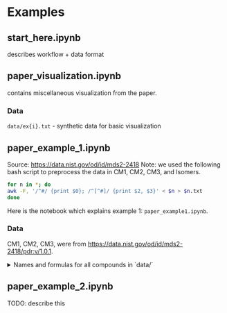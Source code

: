 # Examples

## start_here.ipynb

describes workflow + data format

## paper_visualization.ipynb

contains miscellaneous visualization from the paper.

### Data

`data/ex{i}.txt` - synthetic data for basic visualization

## paper_example_1.ipynb

Source: https://data.nist.gov/od/id/mds2-2418
Note: we used the following bash script to preprocess the data in CM1, CM2, CM3, and Isomers.

```bash
for n in *; do
awk -F, '/^#/ {print $0}; /^[^#]/ {print $2, $3}' < $n > $n.txt
done
```

Here is the notebook which explains example 1: `paper_example1.ipynb`.

### Data

CM1, CM2, CM3, were from https://data.nist.gov/od/id/mds2-2418/pdr:v/1.0.1.

<details>
<summary>
Names and formulas for all compounds in `data/`
</summary>
<code>
CM1,01,Acetyl norfentanyl,C13H18N2O,
CM1,02,Remifentanil,C20H28N2O5,
CM1,03,Acrylfentanyl,C22H26N2O,
CM1,04,p-Fluorobutyryl Fentanyl,C23H29FN2O,
CM1,05,Cyclopentyl Fentanyl,C25H32N2O,
CM1,06,3-Furanyl fentanyl,C24H26N2O2,
CM1,07,4-ANPP,C19H24N2,
CM1,08,U-49900,C18H26Cl2N2O,
CM1,09,Acetyl fentanyl,C21H26N2O,
CM1,10,4'-methyl Acetyl Fentanyl,C22H28N2O,
CM1,11,Carfentanil,C24H30N2O3,
CM1,12,p-Methoxyfentanyl,C23H30N2O2,
CM1,13,U-47700,C16H22Cl2N2O,
CM1,14,FIBF,C23H29FN2O,
CM1,15,p-Fluorofentanyl,C22H27FN2O,
CM1,16,Crotonyl Fentanyl,C23H28N2O,
CM1,17,Tetrahydrofuran Fentanyl ,C24H30N2O2,
CM1,18,U-48800,C17H24Cl2N2O,
CM1,19,trans-3-methyl Fentanyl,C23H30N2O,
CM1,20,Butyryl Fentanyl,C23H30N2O,
CM1,21,Valeryl Fentanyl,C24H32N2O,
CM1,22,_-Hydroxythiofentanyl,C20H26N2O2S,
CM1,23,Benzyl Fentanyl,C21H26N2O,
CM1,24,cis-3-methyl Fentanyl,C23N30N2O,
CM1,25,Cyclopropyl Fentanyl,C23H28N2O,
CM1,26,Methoxyacetyl Fentanyl,C22H28N2O2,
CM1,27,2-Furanyl fentanyl  ,C24H26N2O2,
CM1,28,Fentanyl,C22H28N2O,
CM2,01,N-Ethylbuphedrone,C12H17NO,
CM2,02,3-Ethylmethcathinone,C12H17NO,
CM2,03,4-Chloroethcathinone,C11H14ClNO,
CM2,04,"3,4-Methylenedioxy-N-isopropylcathinone",C13H17NO3,
CM2,05,Pentylone,C13H17NO3,
CM2,06,N-Butyl Pentylone,C16H23NO3,
CM2,07,3-Fluoromethcathinone,C10H12FN,
CM2,08,2-Ethylmethcathinone,C12H17NO,
CM2,09,"2,3-Dimethylmethcathinone",C12H17NO,
CM2,10,3-Chloroethcathinone,C11H14ClNO,
CM2,11,"2,3-Ethylone isomer",C12H15NO3,
CM2,12,"2,3-Pentylone",C13H17NO3,
CM2,13,"N,N-Dimethylpentylone",C14H19NO3,
CM2,14,2-Methyl-4'-(methylthio)-2-Morpholinopropiophenone,C15H21NO2S,
CM2,15,"2-Chloro-N,N-dimethylcathinone",C11H14ClNO,
CM2,16,"3,4-Methylenedioxyamphetamine",C10H13NO2,
CM2,17,4-Methylbuphedrone,C12H17NO,
CM2,18,4-Chlorobuphedrone,C11H14ClNO,
CM2,19,Methylone,C11H13NO3,
CM2,20,"3',4'-Methylenedioxy-N-tert-butylcathinone",C14H19NO3,
CM2,21,N-Ethylpentylone,C14H19NO3,
CM2,22,Naphyrone,C19H23NO,
CM2,23,Cathinone,C9H11NO,
CM2,24,Pentedrone,C12H17NO,
CM2,25,2-Chloroethcathinone,C11H14ClNO,
CM2,26,"3,4-Dimethylmethcathinone",C12H17NO,
CM2,27,MMDMA,C12H17NO3,
CM2,28,"3,4-Methylenedioxy-alpha-methylamino-isovalerapheronone",C13H17NO3,
CM2,29,MPHP,C17H25NO,
CM2,30,Flephedrone,C10H12FNO,
CM2,31,"4-Methyl-N,N-dimethylcathinone",C12H17NO,
CM2,32,"3-Chloro-N,N-dimethylcathinone",C11H14ClNO,
CM2,33,MePPP,C14H19NO,
CM2,34,"N,N-diethylpentylone",C16H23NO3,
CM2,35,p-Methoxyamphetamine,C10H15NO,
CM2,36,3-Methylbuphedrone,C12H17NO,
CM2,37,"3,4-Methylenedioxymethamphetamine",C22H15NO2,
CM2,38,Methedrone,C11H15NO2,
CM2,39,Ethylone,C12H15NO3,
CM2,40,Benzphetamine,C17H21N,
CM2,41,N-sec-butyl Pentylone,C16H23NO3,
CM2,43,"2,4-Dimethylmethcathinone",C12H17NO,
CM2,44,"4-Chloro-N,N-dimethylcathinone",C11H14ClNO,
CM2,45,N-Ethyl Hexedrone,C14H21NO,
CM2,46,_-PVP,C15H21NO,
CM2,47,_-Pyrrolidinohexanophenone,C16H23NO,
CM2,48,N-isobuytl Pentylone,C16H23NO3,
CM2,49,4-Methylmethcathinone,C11H15NO,
CM2,50,4-Chloromethcathinone,C10H12ClNO,
CM2,51,4-Ethylmethcathinone,C12H17NO,
CM2,52,4-Methyl-_-ethylaminopentiophenone,C14H21NO,
CM2,53,Butylone,C12H15NO3,
CM2,54,"3,4-Methylenedioxy-N-propylcathinone",C13H17NO3,
CM2,55,N-propyl Hexylone,C16H23NO3,
CM2,56,_-PBP,C15H21NO,
CM2,57,Dibutylone,C13H17NO3,
CM2,58,Eutylone,C13H17NO3,
CM2,59,3-Methylethecathinone,C12H17NO,
CM3,01,_-8-Tetrahydrocannabinol,C21H30O2,
CM3,02,UR-144,C21H29NO,
CM3,03,5-Fluoro-AMB,C19H26FN3O3,
CM3,04,JWH-302,C22H25NO2,
CM3,05,JWH-073,C23H21NO,
CM3,06,5-Fluoro-AKB48,C20H30FN3O,
CM3,07,5-Fluoro ADBICA,C20H28FN3O2,
CM3,08,MAM2201,C25H24FNO,
CM3,09,2-Fluoro-ADB,C20H28FN3O3,
CM3,10,PX2,C22H25FN4O2,
CM3,11,EMB-FUBINACA,C22H24FN3O3,
CM3,12,MMB2201,C20H27FN2O3,
CM3,13,AB-CHMINACA,C20H28N4O2,
CM3,14,AB-FUBINACA isomer 1,C20H21FN4O2,
CM3,15,THJ,C22H22N4O,
CM3,16,NM2201,C24H22FNO2,
CM3,17,_-9-Tetrahydrocannabinol,C21H30O2,
CM3,18,3-Fluoro-ADB,C20H28FN3O3,
CM3,19,ADB-PINACA,C19H28N4O2,
CM3,20,JWH-203,C21H22ClNO,
CM3,21,5-Fluoro-MDMB-PICA,C21H29FN2O3,
CM3,22,THJ2201,C23H21FN2O,
CM3,23,AB-7-FUBAICA,C20H21FN4O2,
CM3,24,JWH-210,C26H27NO,
CM3,25,Cannabinol,C21H26O2,
CM3,26,XLR11,C21H28FNO,
CM3,27,MMB-FUBINACA,C21H22FN3O3,
CM3,28,JWH-250,C22H25NO2,
CM3,29,JWH-201,C22H25NO2,
CM3,30,MDMB-CHMICA,C23H32N2O3,
CM3,31,4-Cyano-CUMYL-BUTINACA,C22H24N4O,
CM3,32,"CP 47,497",C21H34O2,
CM3,33,4-Fluoro-ADB,C20H28FN3O3,
CM3,34,FUB-AMB,C21H22FN3O3,
CM3,35,AKB48,C23H31N3O,
CM3,36,AM2201 benzimidazole analog,C23H21FN2O,
CM3,37,AB-FUBINACA isomer 2,C20H21FN4O2,
CM3,38,JWH-122 N-(4-pentenyl) analog,C25H25NO,
CM3,39,5-Chloro-AKB48,C20H30ClN3O,
CM3,40,"CP 47,497-C8-homolog",C21H34O2,
CM3,41,AB-PINACA,C18H26N4O2,
CM3,42,AB-FUBINACA 2'-indazole isomer,C20H21FN4O2,
CM3,43,ADB-CHMINACA,C21H30N4O2,
CM3,44,AB-FUBINACA,C20H21FN4O2,
CM3,45,JWH-122,C25H25NO,
CM3,46,JWH-081,C25H25NO2,
CM3,47,APP-CHMINACA,C24H28N4O2,
CM3,48,FDU-PB-22,C26H18FNO2,
CM3,49,JWH-018,C24H23NO,
Isomers,01,3-Fluoromethamphetamine,C10H14FNO3,
Isomers,05,2-Fluoromethamphetamine,C10H14FN,
Isomers,06,Cannabichromene,C21H30O2,
Isomers,09,Phentermine,C10H15N,
Isomers,10,delta-8-THC,C21H30O2,
Isomers,12,LSD,C20H25N3O,
Isomers,13,Methamphetamine,C10H15N,
Isomers,14,delta-9-THC,C21H30O2,
Isomers,15,o-FBF,C23H29FN2O,

DART-MS:
1. Cotinine and 2. Serotonin
3. Phenibut and 4. MDA
5. MMDPPA and 6. Methylone
7. 5-methoxy MET and 8. Norfentanyl
9. Cocaine and 10. Scopolamine
11. HU-210 and 12. Testosterone Isocaprionate
13. Methamphetamine and 14. Phentermine. 
</code>
</details>

## paper_example_2.ipynb

TODO: describe this
